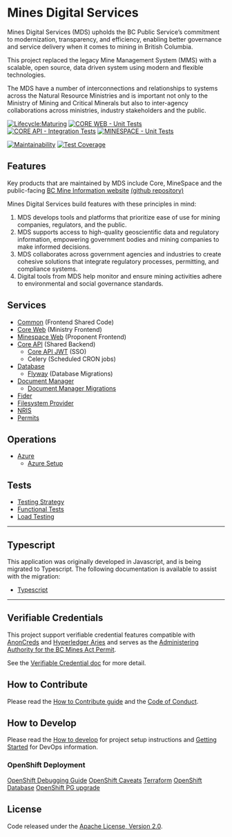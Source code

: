 # Mines Digital Services

Mines Digital Services (MDS) upholds the BC Public Service’s commitment to modernization, transparency, and efficiency, enabling better governance and service delivery when it comes to mining in British Columbia.

This project replaced the legacy Mine Management System (MMS) with a scalable, open source, data driven system using modern and flexible technologies.

The MDS have a number of interconnections and relationships to systems across the Natural Resource Ministries and is important not only to the Ministry of Mining and Critical Minerals but also to inter-agency collaborations across ministries, industry stakeholders and the public.

[![Lifecycle:Maturing](https://img.shields.io/badge/Lifecycle-Maturing-007EC6)](Redirect-URL)
[![CORE WEB - Unit Tests](https://github.com/bcgov/mds/actions/workflows/core-web.unit.yaml/badge.svg)](https://github.com/bcgov/mds/actions/workflows/core-web.unit.yaml)
[![CORE API - Integration Tests](https://github.com/bcgov/mds/actions/workflows/tests.integration.yaml/badge.svg)](https://github.com/bcgov/mds/actions/workflows/tests.integration.yaml)
[![MINESPACE - Unit Tests](https://github.com/bcgov/mds/actions/workflows/minespace.unit.yaml/badge.svg)](https://github.com/bcgov/mds/actions/workflows/minespace.unit.yaml)

[![Maintainability](https://api.codeclimate.com/v1/badges/383b986cb973e1d0187f/maintainability)](https://codeclimate.com/github/bcgov/mds/maintainability)
[![Test Coverage](https://api.codeclimate.com/v1/badges/383b986cb973e1d0187f/test_coverage)](https://codeclimate.com/github/bcgov/mds/test_coverage)

## Features

Key products that are maintained by MDS include Core, MineSpace and the public-facing [BC Mine Information website](https://mines.nrs.gov.bc.ca) [(github repository)](https://github.com/bcgov/NR-BCMI)

Mines Digital Services build features with these principles in mind:

1. MDS develops tools and platforms that prioritize ease of use for mining companies, regulators, and the public.
2. MDS supports access to high-quality geoscientific data and regulatory information, empowering government bodies and mining companies to make informed decisions.
3. MDS collaborates across government agencies and industries to create cohesive solutions that integrate regulatory processes, permitting, and compliance systems.
4. Digital tools from MDS help monitor and ensure mining activities adhere to environmental and social governance standards.

## Services

- [Common](services/common/README.md) (Frontend Shared Code)
- [Core Web](services/core-web/README.md) (Ministry Frontend)
- [Minespace Web](services/minespace-web/README.md) (Proponent Frontend)
- [Core API](services/core-api/README.md) (Shared Backend)
  - [Core API JWT](services/core-api/app/flask_jwt_oidc_local/README.md) (SSO)
  - Celery (Scheduled CRON jobs)
- [Database](services/database/README.md)
  - [Flyway](migrations/README.md) (Database Migrations)
- [Document Manager](services/document-manager/backend/README.md)
  - [Document Manager Migrations](services/document-manager/backend/migrations/README.md)
- [Fider](services/fider/README.md)
- [Filesystem Provider](services/filesystem-provider/ej2-amazon-s3-aspcore-file-provider/README.md)
- [NRIS](services/nris-api/backend/README.md)
- [Permits](services/permits/README.md)

## Operations

- [Azure](operations/azure/README.md)
  - [Azure Setup](operations/azure/setup/README.md)

## Tests

- [Testing Strategy](docs/testing/test_strategy.md)
- [Functional Tests](tests/functional-tests/README.md)
- [Load Testing](tests/load-testing/README.md)

---

## Typescript

This application was originally developed in Javascript, and is being migrated to Typescript. The following documentation is available to assist with the migration:

- [Typescript](docs/processes/typescript.md)

---

## Verifiable Credentials

This project support verifiable credential features compatible with [AnonCreds](https://www.hyperledger.org/projects/anoncreds) and [Hyperledger Aries](https://www.hyperledger.org/projects/aries) and serves as the [Administering Authority for the BC Mines Act Permit](https://github.com/bcgov/bc-vcpedia/blob/main/credentials/bc-mines-act-permit/1.1.1/governance.md#15-administering-authority).

See the [Verifiable Credential doc](docs/verifiable_credentials.md) for more detail.

## How to Contribute

Please read the [How to Contribute guide](CONTRIBUTING.md) and the [Code of Conduct](CODE_OF_CONDUCT.md).

## How to Develop

Please read the [How to develop](USAGE.md) for project setup instructions and [Getting Started](docs/devops/getting_started.md) for DevOps information.

### OpenShift Deployment

[OpenShift Debugging Guide](docs/openshift/debugging_guide.md)
[OpenShift Caveats](docs/openshift/Openshift%20Caveats.md)
[Terraform](terraform/README.md)
[OpenShift Database](docs/openshift/database.md)
[OpenShift PG upgrade](docs/openshift/PG_9_to_13_upgrade.md)

## License

Code released under the [Apache License, Version 2.0](LICENSE.md).
